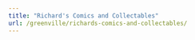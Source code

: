 ```yaml
---
title: "Richard's Comics and Collectables"
url: /greenville/richards-comics-and-collectables/
---
```

